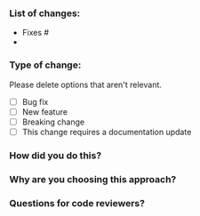 ### List of changes:

- Fixes #
- 

### Type of change:

Please delete options that aren't relevant.

- [ ] Bug fix
- [ ] New feature 
- [ ] Breaking change
- [ ] This change requires a documentation update

### How did you do this?

### Why are you choosing this approach?

### Questions for code reviewers?
